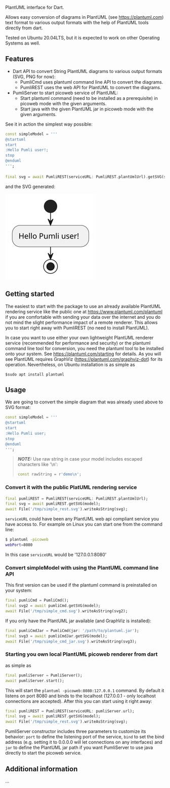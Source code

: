 <!--
This README describes the package. If you publish this package to pub.dev,
this README's contents appear on the landing page for your package.

For information about how to write a good package README, see the guide for
[writing package pages](https://dart.dev/guides/libraries/writing-package-pages).

For general information about developing packages, see the Dart guide for
[creating packages](https://dart.dev/guides/libraries/create-library-packages)
and the Flutter guide for
[developing packages and plugins](https://flutter.dev/developing-packages).
-->

PlantUML interface for Dart.

Allows easy conversion of diagrams in PlantUML (see https://plantuml.com) text format to various
output formats with the help of PlantUML tools directly from dart.

Tested on Ubuntu 20.04LTS, but it is expected to work on other Operating Systems as well.

## Features

- Dart API to convert String PlantUML diagrams to various output formats (SVG, PNG for now):
  - PumliCmd uses plantuml command line API to convert the diagrams.
  - PumliREST uses the web API for PlantUML to convert the diagrams.
- PumliServer to start picoweb service of PlantUML:
  - Start plantuml command (need to be installed as a prerequisite) in picoweb mode with the given arguments.
  - Start java with the given PlantUML jar in picoweb mode with the given arguments.

See it in action the simplest way possible:

```dart
const simpleModel = '''
@startuml
start
:Hello Pumli user!;
stop
@enduml
''';

final svg = await PumliREST(serviceURL: PumliREST.plantUmlUrl).getSVG(simpleModel);
```

and the SVG generated:

![Alt hello.svg](./resources/hello.svg)

## Getting started

The easiest to start with the package to use an already available PlantUML rendering service like the public one at https://www.plantuml.com/plantuml if you are comfortable with sending your data over the internet and you do not mind the slight performance impact of a remote renderer. This allows you to start right away with PumliREST (no need to install PlantUML).

In case you want to use either your own lightweight PlantUML renderer service (recommended for performance and security) or the plantuml command line tool for conversion, you need the plantuml tool to be installed onto your system. See https://plantuml.com/starting for details. As you will see PlantUML requires GraphViz (https://plantuml.com/graphviz-dot) for its operation. Nevertheless, on Ubuntu installation is as simple as

```shell
$sudo apt install plantuml
```

## Usage

We are going to convert the simple diagram that was already used above to SVG format:

```dart
const simpleModel = '''
@startuml
start
:Hello Pumli user;
stop
@enduml
''';
```

> **_NOTE:_** Use raw string in case your model includes escaped characters like '\n':
>
> ```dart
> const rawString = r'demo\n';
> ```

### Convert it with the public PlatUML rendering service

```dart
final pumliREST = PumliREST(serviceURL: PumliREST.plantUmlUrl);
final svg = await pumliREST.getSVG(model);
await File('/tmp/simple_rest.svg').writeAsString(svg);
```

`serviceURL` could have been any PlantUML web api compliant service you have access to.
For example on Linux you can start one from the command line:

```bash
$ plantuml -picoweb
webPort=8080
```

In this case `serviceURL` would be '127.0.0.1:8080'

### Convert simpleModel with using the PlantUML command line API

This first version can be used if the plantuml command is preinstalled on your system:

```dart
final pumliCmd = PumliCmd();
final svg2 = await pumliCmd.getSVG(model);
await File('/tmp/simple_cmd.svg').writeAsString(svg2);
```

If you only have the PlantUML jar available (and GraphViz is installed):

```dart
final pumliCmdJar = PumliCmd(jar: '/path/to/plantuml.jar');
final svg3 = await pumliCmdJar.getSVG(model);
await File('/tmp/simple_cmd_jar.svg').writeAsString(svg3);
```

### Starting you own local PlantUML picoweb renderer from dart

as simple as

```dart
final pumliServer = PumliServer();
await pumliServer.start();
```

This will start the `plantuml -picoweb:8080:127.0.0.1` command. By default it listens on port 8080 and binds to the localhost (127.0.0.1 - only localhost connections are accepted). After this you can start using it right away:

```dart
final pumliREST = PumliREST(serviceURL: pumliServer.url);
final svg = await pumliREST.getSVG(model);
await File('/tmp/simple_rest.svg').writeAsString(svg);
```

PumliServer constructor includes three parameters to customize its behavior: `port` to define the listening port of the service, `bind` to set the bind address (e.g. setting it to 0.0.0.0 will let connections on any interfaces) and `jar` to define the PlantUML jar path if you want PumliServer to use java directly to start the picoweb service.

## Additional information

...
